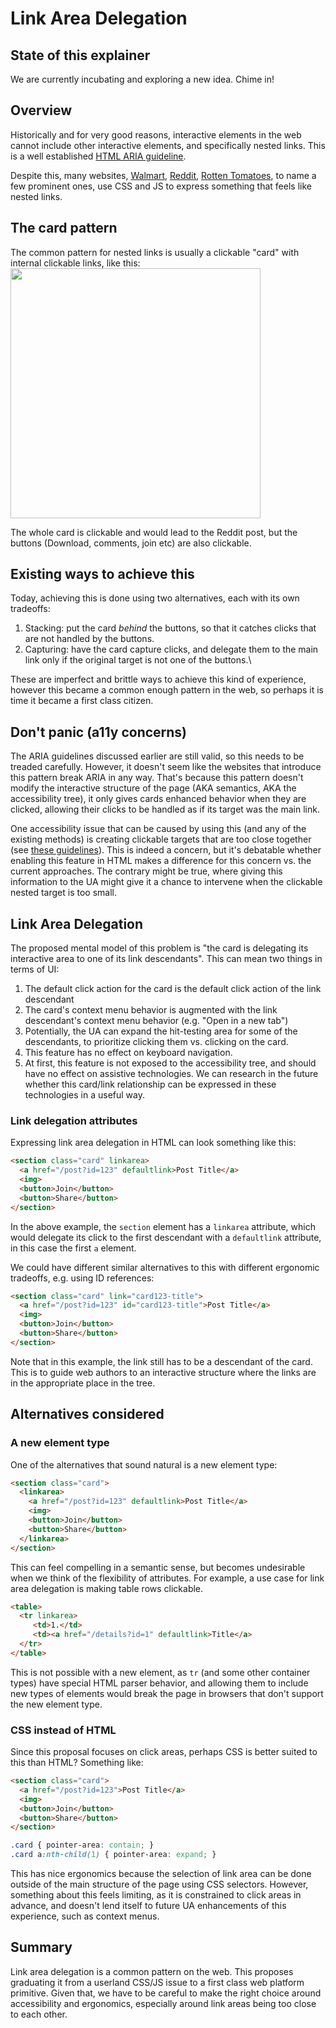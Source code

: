 # Link Area Delegation

## State of this explainer
We are currently incubating and exploring a new idea. Chime in!

## Overview
Historically and for very good reasons, interactive elements in the web cannot include other interactive elements, and specifically nested links.
This is a well established [HTML ARIA guideline]([https://w3c.github.io/html-aria/](https://w3c.github.io/html-aria/#allowed-descendants-of-aria-roles)).

Despite this, many websites, [Walmart](https://walmart.ca), [Reddit](https://reddit.com), [Rotten Tomatoes](https://rottentomatoes.com), to name a few prominent ones,
use CSS and JS to express something that feels like nested links. 

## The card pattern
The common pattern for nested links is usually a clickable "card" with internal clickable links, like this:
<img src="https://github.com/user-attachments/assets/27e5076d-bc98-4fb8-a429-e8462ff9024c" width=400>

The whole card is clickable and would lead to the Reddit post, but the buttons (Download, comments, join etc) are also clickable.

## Existing ways to achieve this
Today, achieving this is done using two alternatives, each with its own tradeoffs:
1. Stacking: put the card *behind* the buttons, so that it catches clicks that are not handled by the buttons.
2. Capturing: have the card capture clicks, and delegate them to the main link only if the original target is not one of the buttons.\

These are imperfect and brittle ways to achieve this kind of experience, however this became a common enough pattern in the web, so perhaps it is time it became a first class citizen.

## Don't panic (a11y concerns)
The ARIA guidelines discussed earlier are still valid, so this needs to be treaded carefully. However, it doesn't seem like the websites that introduce this pattern break ARIA in any way.
That's because this pattern doesn't modify the interactive structure of the page (AKA semantics, AKA the accessibility tree), it only gives cards enhanced behavior when they are clicked,
allowing their clicks to be handled as if its target was the main link.

One accessibility issue that can be caused by using this (and any of the existing methods) is creating clickable targets that are too close together (see [these guidelines](https://www.w3.org/WAI/perspective-videos/controls/)).
This is indeed a concern, but it's debatable whether enabling this feature in HTML makes a difference for this concern vs. the current approaches.
The contrary might be true, where giving this information to the UA might give it a chance to intervene when the clickable nested target is too small.

## Link Area Delegation
The proposed mental model of this problem is "the card is delegating its interactive area to one of its link descendants".
This can mean two things in terms of UI:
1. The default click action for the card is the default click action of the link descendant
2. The card's context menu behavior is augmented with the link descendant's context menu behavior (e.g. "Open in a new tab")
3. Potentially, the UA can expand the hit-testing area for some of the descendants, to prioritize clicking them vs. clicking on the card.
4. This feature has no effect on keyboard navigation.
5. At first, this feature is not exposed to the accessibility tree, and should have no effect on assistive technologies. We can research in the future whether this card/link relationship can be expressed in these technologies in a useful way.

### Link delegation attributes
Expressing link area delegation in HTML can look something like this:
```html
<section class="card" linkarea>
  <a href="/post?id=123" defaultlink>Post Title</a>
  <img>
  <button>Join</button>
  <button>Share</button>
</section>
```

In the above example, the `section` element has a `linkarea` attribute, which would delegate its click to the first descendant with a `defaultlink` attribute, in this case the first `a` element.

We could have different similar alternatives to this with different ergonomic tradeoffs, e.g. using ID references:
```html
<section class="card" link="card123-title">
  <a href="/post?id=123" id="card123-title">Post Title</a>
  <img>
  <button>Join</button>
  <button>Share</button>
</section>
```

Note that in this example, the link still has to be a descendant of the card. This is to guide web authors to an interactive structure where the links are in the appropriate place in the tree.

## Alternatives considered

### A new element type
One of the alternatives that sound natural is a new element type:
```html
<section class="card">
  <linkarea>
    <a href="/post?id=123" defaultlink>Post Title</a>
    <img>
    <button>Join</button>
    <button>Share</button>
  </linkarea>
</section>
```

This can feel compelling in a semantic sense, but becomes undesirable when we think of the flexibility of attributes.
For example, a use case for link area delegation is making table rows clickable.

```html
<table>
  <tr linkarea>
     <td>1.</td>
     <td><a href="/details?id=1" defaultlink>Title</a>
  </tr>
</table>
```

This is not possible with a new element, as `tr` (and some other container types) have special HTML parser behavior, and allowing them to include new types of elements would
break the page in browsers that don't support the new element type.

### CSS instead of HTML

Since this proposal focuses on click areas, perhaps CSS is better suited to this than HTML?
Something like:

```html
<section class="card">
  <a href="/post?id=123">Post Title</a>
  <img>
  <button>Join</button>
  <button>Share</button>
</section>
```

```css
.card { pointer-area: contain; }
.card a:nth-child(1) { pointer-area: expand; }
```

This has nice ergonomics because the selection of link area can be done outside of the main structure of the page using CSS selectors.
However, something about this feels limiting, as it is constrained to click areas in advance, and doesn't lend itself to future UA enhancements of this experience, such as context menus.

## Summary
Link area delegation is a common pattern on the web. This proposes graduating it from a userland CSS/JS issue to a first class web platform primitive.
Given that, we have to be careful to make the right choice around accessibility and ergonomics, especially around link areas being too close to each other.
